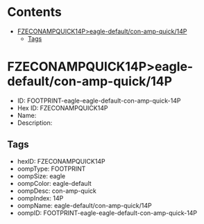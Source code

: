 



Contents
========

* [FZECONAMPQUICK14P>eagle-default/con-amp-quick/14P](#fzeconampquick14peagle-defaultcon-amp-quick14p)
	* [Tags](#tags)

# FZECONAMPQUICK14P>eagle-default/con-amp-quick/14P

- ID: FOOTPRINT-eagle-eagle-default-con-amp-quick-14P
- Hex ID: FZECONAMPQUICK14P
- Name: 
- Description: 

## Tags

- hexID: FZECONAMPQUICK14P
- oompType: FOOTPRINT
- oompSize: eagle
- oompColor: eagle-default
- oompDesc: con-amp-quick
- oompIndex: 14P
- oompName: eagle-default/con-amp-quick/14P
- oompID: FOOTPRINT-eagle-eagle-default-con-amp-quick-14P
